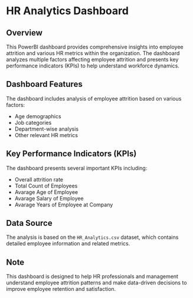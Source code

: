 # HR Analytics Dashboard

## Overview
This PowerBI dashboard provides comprehensive insights into employee attrition and various HR metrics within the organization. The dashboard analyzes multiple factors affecting employee attrition and presents key performance indicators (KPIs) to help understand workforce dynamics.

## Dashboard Features
The dashboard includes analysis of employee attrition based on various factors:
- Age demographics
- Job categories
- Department-wise analysis
- Other relevant HR metrics

## Key Performance Indicators (KPIs)
The dashboard presents several important KPIs including:
- Overall attrition rate
- Total Count of Employees
- Avarage Age of Employee
- Avarage Salary of Employee
- Avarage Years of Employee at Company

## Data Source
The analysis is based on the `HR_Analytics.csv` dataset, which contains detailed employee information and related metrics.

## Note
This dashboard is designed to help HR professionals and management understand employee attrition patterns and make data-driven decisions to improve employee retention and satisfaction. 
